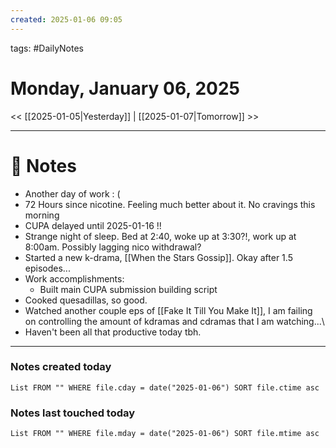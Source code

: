 ```yaml
---
created: 2025-01-06 09:05
---
```

tags: #DailyNotes

# Monday, January 06, 2025

<< [[2025-01-05|Yesterday]] | [[2025-01-07|Tomorrow]] >>

---
# 📝 Notes

- Another day of work : (
- 72 Hours since nicotine. Feeling much better about it. No cravings this morning
- CUPA delayed until 2025-01-16 !!
- Strange night of sleep. Bed at 2:40, woke up at 3:30?!, work up at 8:00am. Possibly lagging nico withdrawal?
- Started a new k-drama, [[When the Stars Gossip]]. Okay after 1.5 episodes... 
- Work accomplishments:
	- Built main CUPA submission building script
- Cooked quesadillas, so good.
- Watched another couple eps of [[Fake It Till You Make It]], I am failing on controlling the amount of kdramas and cdramas that I am watching...\
- Haven't been all that productive today tbh.



---
### Notes created today
```dataview
List FROM "" WHERE file.cday = date("2025-01-06") SORT file.ctime asc
```

### Notes last touched today
```dataview
List FROM "" WHERE file.mday = date("2025-01-06") SORT file.mtime asc
```